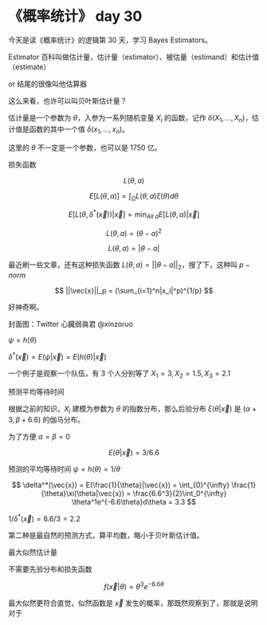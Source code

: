 # 《概率统计》 day 30

今天是读《概率统计》的逻辑第 30 天，学习 Bayes Estimators。

Estimator 百科叫做估计量，估计量（estimator）、被估量（estimand）和估计值（estimate）

or 结尾的很像叫他估算器

这么来看，也许可以叫贝叶斯估计量？

估计量是一个参数为 $\theta$，入参为一系列随机变量 $X_i$ 的函数，记作 $\delta(X_1, ..., X_n)$，估计值是函数的其中一个值 $\delta(x_1, ..., x_n)$。

这里的 $\theta$ 不一定是一个参数，也可以是 1750 亿。

损失函数

$$L(\theta, a)$$

$$
E[L(\theta, a)] = \int_{\Omega}L(\theta, a)\xi(\theta)d\theta
$$

$$
E[L(\theta, \delta^*(\vec{x}))|\vec{x}] = \min_{All \ a} E[L(\theta, a)|\vec{x}]
$$

$$
L(\theta, a) = (\theta - a)^2
$$

$$
L(\theta, a) = |\theta - a|
$$

最近刷一些文章，还有这种损失函数 $L(\theta, a) = ||\theta - a||_2$，搜了下，这种叫 $p-norm$

$$
||\vec{x}||_p = (\sum_{i=1}^n|x_i|^p)^{1/p}
$$

好神奇啊。



封面图：Twitter 心臓弱眞君 @xinzoruo

$\psi = h(\theta)$

$\delta^*(\vec{x}) = E(\psi|\vec{x}) = E(h(\theta)|\vec{x})$

一个例子是观察一个队伍，有 3 个人分别等了 $X_1=3, X_2 = 1.5, X_3 = 2.1$

预测平均等待时间

根据之前的知识，$X_i$ 建模为参数为 $\theta$ 的指数分布，那么后验分布 $\xi(\theta|\vec{x})$ 是 $(\alpha + 3, \beta + 6.6)$ 的伽马分布。

为了方便 $\alpha = \beta = 0$

$$
E(\theta|\vec{x}) = 3/6.6
$$


预测的平均等待时间 $\psi =h(\theta) = 1/\theta$

$$
\delta^*(\vec{x}) = E(\frac{1}{\theta}|\vec{x}) = \int_{0}^{\infty} \frac{1}{\theta}\xi(\theta|\vec{x}) = \frac{6.6^3}{2}\int_0^{\infty} \theta^1e^{-6.6\theta}d\theta = 3.3
$$

$1/\delta^*(\vec{x}) = 6.6/3=2.2$

第二种是最自然的预测方式，算平均数，略小于贝叶斯估计值。

最大似然估计量

不需要先验分布和损失函数

$$
f(\vec{x}|\theta) = \theta^3e^{-6.6\theta}
$$

最大似然更符合直觉，似然函数是 $\vec{x}$ 发生的概率，那既然观察到了，那就是说明对于

